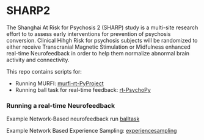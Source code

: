 # SHARP2

The Shanghai At Risk for Psychosis 2 (SHARP) study is a multi-site research effort to to assess early interventions for prevention of psychosis conversion. Clinical Hihgh Risk for psychosis subjects will be randomized to either receive Transcranial Magnetic Stimulation or Midfulness enhanced real-time Neurofeedback in order to help them normalize abnormal brain activity and connectivity. 


This repo contains scripts for:

* Running MURFI: [murfi-rt-PyProject](murfi-rt-PyProject)
* Running ball task for real-time feedback: [rt-PsychoPy](https://github.com/cccbauer/SHARP2/main/rt-Psychopy)

### Running a real-time Neurofeedback

Example Network-Based neurofeedback run [balltask](https://github.com/cccbauer/sharp2/tree/main/rt-Psychopy/balltask)

Example Network Based Experience Sampling: [experiencesampling](https://github.com/cccbauer/sharp2/tree/main/rt-Psychopy/experiencesampling)
